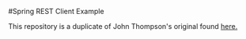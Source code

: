 #Spring REST Client Example

This repository is a duplicate of John Thompson's original found [here.](https://github.com/springframeworkguru/spring-rest-client-examples)
